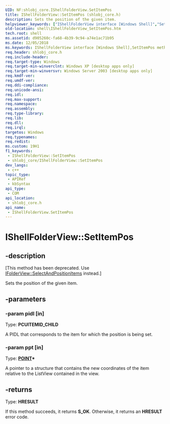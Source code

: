```yaml
---
UID: NF:shlobj_core.IShellFolderView.SetItemPos
title: IShellFolderView::SetItemPos (shlobj_core.h)
description: Sets the position of the given item.
helpviewer_keywords: ["IShellFolderView interface [Windows Shell]","SetItemPos method","IShellFolderView.SetItemPos","IShellFolderView::SetItemPos","SetItemPos","SetItemPos method [Windows Shell]","SetItemPos method [Windows Shell]","IShellFolderView interface","_shell_IShellFolderView_SetItemPos","shell.IShellFolderView_SetItemPos","shlobj_core/IShellFolderView::SetItemPos"]
old-location: shell\IShellFolderView_SetItemPos.htm
tech.root: shell
ms.assetid: d905260c-fa68-4b39-9c94-a74e1ac71b95
ms.date: 12/05/2018
ms.keywords: IShellFolderView interface [Windows Shell],SetItemPos method, IShellFolderView.SetItemPos, IShellFolderView::SetItemPos, SetItemPos, SetItemPos method [Windows Shell], SetItemPos method [Windows Shell],IShellFolderView interface, _shell_IShellFolderView_SetItemPos, shell.IShellFolderView_SetItemPos, shlobj_core/IShellFolderView::SetItemPos
req.header: shlobj_core.h
req.include-header: 
req.target-type: Windows
req.target-min-winverclnt: Windows XP [desktop apps only]
req.target-min-winversvr: Windows Server 2003 [desktop apps only]
req.kmdf-ver: 
req.umdf-ver: 
req.ddi-compliance: 
req.unicode-ansi: 
req.idl: 
req.max-support: 
req.namespace: 
req.assembly: 
req.type-library: 
req.lib: 
req.dll: 
req.irql: 
targetos: Windows
req.typenames: 
req.redist: 
ms.custom: 19H1
f1_keywords:
 - IShellFolderView::SetItemPos
 - shlobj_core/IShellFolderView::SetItemPos
dev_langs:
 - c++
topic_type:
 - APIRef
 - kbSyntax
api_type:
 - COM
api_location:
 - shlobj_core.h
api_name:
 - IShellFolderView.SetItemPos
---
```


# IShellFolderView::SetItemPos


## -description

<p class="CCE_Message">[This method has been deprecated. Use <a href="/windows/desktop/api/shobjidl_core/nf-shobjidl_core-ifolderview-selectandpositionitems">IFolderView::SelectAndPositionItems</a> instead.]

Sets the position of the given item.

## -parameters

### -param pidl [in]

Type: <b>PCUITEMID_CHILD</b>

A PIDL that corresponds to the item for which the position is being set.

### -param ppt [in]

Type: <b><a href="/previous-versions/dd162805(v=vs.85)">POINT</a>*</b>

A pointer to a structure that contains the new coordinates of the item relative to the ListView contained in the view.

## -returns

Type: <b>HRESULT</b>

If this method succeeds, it returns <b>S_OK</b>. Otherwise, it returns an <b>HRESULT</b> error code.